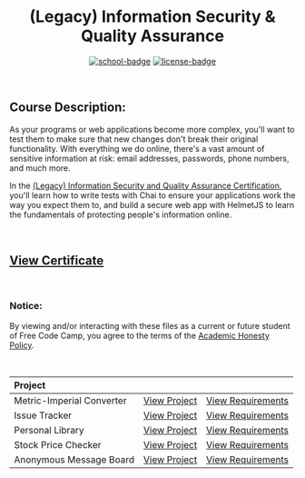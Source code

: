 <div align="center">

# (Legacy) Information Security & Quality Assurance

[![school-badge]][course-link]
[![license-badge]][LICENSE]

</div>

<!-- badge info -->
[school-badge]:https://img.shields.io/badge/free_Code_Camp-Security_&_Quality_Assurance-white?labelColor=midnightblue&logo=freeCodeCamp&style=for-the-badge
[course-link]:https://www.freecodecamp.org/learn/information-security-and-quality-assurance/ "Information Security & Quality Assurance"
[license-badge]:https://img.shields.io/github/license/parasiticfrisk/information-security-and-quality-assurance?color=informational&&style=for-the-badge
[LICENSE]:LICENSE "MIT License"

<br>

## Course Description:
As your programs or web applications become more complex, you'll want to test them to make sure that new changes don't break their original functionality. With everything we do online, there's a vast amount of sensitive information at risk: email addresses, passwords, phone numbers, and much more.

In the [(Legacy) Information Security and Quality Assurance Certification][course-link], you'll learn how to write tests with Chai to ensure your applications work the way you expect them to, and build a secure web app with HelmetJS to learn the fundamentals of protecting people's information online.

<br>

## [View Certificate](https://raw.githubusercontent.com/parasiticfrisk/information-security-and-quality-assurance/main/.github/information-security-and-quality-assurance.jpg?token=GHSAT0AAAAAABWHWQ5NGFJAPWN56URDW6JUYWCZPXA)

<br>

### Notice:
By viewing and/or interacting with these files as a current or future student of Free Code Camp, you agree to the terms of the [Academic Honesty Policy].

<br>

| Project                   |                        |                            |
| :------------------------ | :--------------------- | :------------------------- |
| Metric-Imperial Converter | [View Project][proj01] | [View Requirements][req01] |
| Issue Tracker             | [View Project][proj02] | [View Requirements][req02] |
| Personal Library          | [View Project][proj03] | [View Requirements][req03] |
| Stock Price Checker       | [View Project][proj04] | [View Requirements][req04] |
| Anonymous Message Board   | [View Project][proj05] | [View Requirements][req05] |

<!-- project quick links -->
[proj01]:https://cumbersome-band-dead.glitch.me
[proj02]:https://outgoing-emphasized-cheque.glitch.me
[proj03]:https://mini-buttered-darkness.glitch.me
[proj04]:https://jungle-frill-traffic.glitch.me
[proj05]:https://tidy-lush-society.glitch.me
[req01]:https://www.freecodecamp.org/learn/information-security-and-quality-assurance/information-security-and-quality-assurance-projects/metric-imperial-converter "Metric-Imperial Converter"
[req02]:https://www.freecodecamp.org/learn/information-security-and-quality-assurance/information-security-and-quality-assurance-projects/issue-tracker "Issue Tracker"
[req03]:https://www.freecodecamp.org/learn/information-security-and-quality-assurance/information-security-and-quality-assurance-projects/personal-library "Personal Library"
[req04]:https://www.freecodecamp.org/learn/information-security-and-quality-assurance/information-security-and-quality-assurance-projects/stock-price-checker "Stock Price Checker"
[req05]:https://www.freecodecamp.org/learn/information-security-and-quality-assurance/information-security-and-quality-assurance-projects/anonymous-message-board "Anonymous Message Board"
[Academic Honesty Policy]:../academic_honesty_policy

